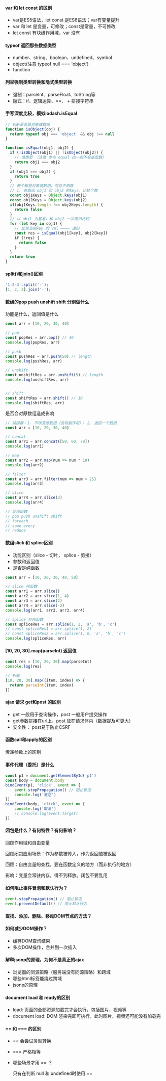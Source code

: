 #### var 和 let const 的区别

- var是ES5语法，let const 是ES6语法；var有变量提升
- var 和 let 是变量，可修改；const是常量，不可修改
- let const 有块级作用域，var 没有

#### typeof 返回那些数据类型

- number、string、boolean、undefined、symbol
- object(注意 typeof null === 'object')
- function

#### 列举强制类型转换和隐式类型转换

- 强制：parseInt、parseFloat、toString等
- 隐式：if、逻辑运算、==、 + 拼接字符串

#### 手写深度比较，模拟lodash.isEqual

```javascript
// 判断是否是对象或数组
function isObject(obj) {
  return typeof obj === 'object' && obj !== null
}

function isEqual(obj1, obj2) {
  if (!isObject(obj1) || !isObject(obj2)) {
    // 值类型 （注意 参与 equal 的一般不会是函数）
    return obj1 === obj2
  }
  if (obj1 === obj2) {
    return true
  }
  // 两个都是对象或数组，而且不相等
  // 1. 先取出 obj1 和 obj2 的keys，比较个数
  const obj1Keys = Object.keys(obj1)
  const obj2Keys = Object.keys(obj2)
  if(obj1Keys.length !== obj2Keys.length) {
    return false
  }
  // 以 obj1 为基准，和 obj2 一次递归比较
  for (let key in obj1) {
    // 比较当前key 的 val ———— 递归
    const res = isEqual(obj1[key], obj2[key])
    if (!res) {
      return false
    }
  }
  return true
}
```

#### split()和join()区别

```javascript
'1-2-3'.split('-');
[1, 2, 3].join('-');
```

#### 数组的pop push unshift shift 分别做什么

功能是什么，返回值是什么

```javascript
const arr = [10, 20, 30, 40]

// pop
const popRes = arr.pop() // 40
console.log(popRes, arr)

// push
const pushRes = arr.push(50) // length
console.log(pushRes, arr)

// unshift
const unshiftRes = arr.unshift(5) // length
console.log(unshiftRes, arr)


// shift
const shiftRes = arr.shift() // 10
console.log(shiftRes, arr)
```

是否会对原数组造成影响

```javascript
// 纯函数：1. 不改变原数组（没有副作用）； 2. 返回一个数组
const arr = [10, 20, 30, 40]

// concat
const arr1 = arr.concat([50, 60, 70])
console.log(arr1)

// map
const arr2 = arr.map(num => num * 10)
console.log(arr2)

// filter
const arr3 = arr.filter(num => num > 25)
console.log(arr3)

// slice
const arr4 = arr.slice(3)
console.log(arr4)
```

```javascript
// 非纯函数 
// pop push unshift shift
// foreach
// some every
// reduce
```

#### 数组slick 和 splice区别

- 功能区别（slice - 切片， splice - 剪接）
- 参数和返回值
- 是否是纯函数

```javascript
const arr = [10, 20, 30, 40, 50]

// slice 纯函数
const arr1 = arr.slice()
const arr2 = arr.slice(1, 4)
const arr3 = arr.slice(2)
const arr4 = arr.slice(-2) 
console.log(arr1, arr2, arr3, arr4)

// splice 非纯函数
const spliceRes = arr.splice(1, 2, 'a', 'b', 'c')
// const spliceRes1 = arr.splice(1, 2)
// const spliceRes2 = arr.splice(1, 0, 'a', 'b', 'c')
console.log(spliceRes, arr)
```

#### [10, 20, 30].map(parseInt) 返回值

```javascript
const res = [10, 20, 30].map(parseInt)
console.log(res)

// 拆解
[10, 20, 30].map((item, index) => {
  return parseInt(item, index)
})
```

#### ajax 请求 get和post 的区别

- get 一般用于查询操作，post 一般用户提交操作
- get参数拼接在url上，post 放在请求体内（数据提及可更大）
- 安全性： post易于防止CSRF

#### 函数call和apply的区别

传递参数上的区别

#### 事件代理（委托）是什么

```javascript
const p1 = document.getElementById('p1')
const body = document.body
bindEvent(p1, 'click', event => {
    event.stopPropagation() // 阻止冒泡
    console.log('激活')
})
bindEvent(body, 'click', event => {
    console.log('取消')
    // console.log(event.target)
})
```

#### 闭包是什么？有何特性？有何影响？

回顾作用域和自由变量

回顾闭包应用场景：作为参数被传入，作为返回值被返回

回顾：自由变量的查找，要在函数定义的地方（而非执行的地方）

影响：变量会常驻内存，得不到释放。闭包不要乱用

#### 如何阻止事件冒泡和默认行为？

```javascript
event.stopPropagation() // 阻止冒泡
event.preventDefault() // 阻止默认行为
```

#### 查找、添加、删除、移动DOM节点的方法？



#### 如何减少DOM操作？

- 缓存DOM查询结果
- 多次DOM操作，合并到一次插入

#### 解释jsonp的原理，为何不是真正的ajax

- 浏览器的同源策略（服务端没有同源策略）和跨域
- 哪些html标签能绕过跨域
- jsonp的原理

#### document load 和 ready的区别

- load: 页面的全部资源加载完才会执行，包括图片、视频等
- document load: DOM 渲染完即可执行，此时图片、视频还可能没有加载完

#### == 和 === 的区别

- == 会尝试类型转换

- === 严格相等

- 哪些场景才用 == ？

  只有在判断 null 和 undefined时使用 ==